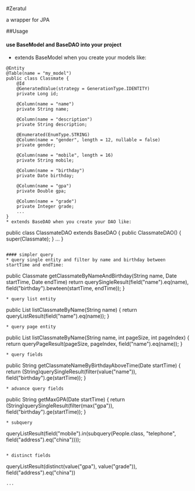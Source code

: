 #Zeratul

a wrapper for JPA

##Usage

#### use BaseModel and BaseDAO into your project
* extends BaseModel when you create your models like:

```
@Entity
@Table(name = "my_model")
public class Classmate {
    @Id
    @GeneratedValue(strategy = GenerationType.IDENTITY)
    private Long id;

    @Column(name = "name")
    private String name;
    
    @Column(name = "description")
    private String description;
    
    @Enumerated(EnumType.STRING)
    @Column(name = "gender", length = 12, nullable = false)
    private gender;
    
    @Column(name = "mobile", length = 16)
    private String mobile;
    
    @Column(name = "birthday")
    private Date birthday;
    
    @Column(name = "gpa")
    private Double gpa;
    
    @Column(name = "grade")
    private Integer grade;
    ...
}
* extends BaseDAO when you create your DAO like:

```
public class ClassmateDAO extends BaseDAO<Classmate> {
    public ClassmateDAO() {
        super(Classmate);
    }
    ...
}
``` 

#### simpler query
* query single entity and filter by name and birthday between startTime and endTime:

```
public Classmate getClassmateByNameAndBirthday(String name, Date startTime, Date endTime)
    return querySingleResult(field("name").eq(name), field("birthday").bewteen(startTime, endTime));
}
```
* query list entity

```
public List<Classmate> listClassmateByName(String name) {
    return queryListResult(field("name").eq(name));
}
```
* query page entity

```
public List<Classmate> listClassmateByName(String name, int pageSize, int pageIndex) {
    return queryPageResult(pageSize, pageIndex, field("name").eq(name));
}
```
* query fields

```
public String getClassmateNameByBirthdayAboveTime(Date startTime) {
    return (String)querySingleResult(filter(value("name")), field("birthday").ge(startTime));
}
```
* advance query fields

```
public String getMaxGPA(Date startTime) {
    return (String)querySingleResult(filter(max("gpa")), field("birthday").ge(startTime));
}
```
* subquery 

```
queryListResult(field("mobile").in(subquery(People.class, "telephone", field("address").eq("china"))));
```

* distinct fields

```
queryListResult(distinct(value("gpa"), value("grade")), field("address").eq("china"))
```
...